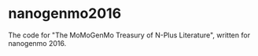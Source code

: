 # nanogenmo2016
The code for "The MoMoGenMo Treasury of N-Plus Literature", written for nanogenmo 2016.
